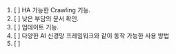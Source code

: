 1. [ ] HA 가능한 Crawling 기능.
2. [ ] 낮은 부담의 문서 확인.
3. [ ] 업데이트 기능.
4. [ ] 다양한 AI 신경망 프레임워크와 같이 동작 가능한 사용 방법
5. [ ] 